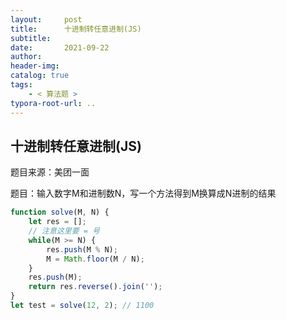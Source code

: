 ```yaml
---
layout:     post
title:      十进制转任意进制(JS)
subtitle:  
date:       2021-09-22
author:     
header-img: 
catalog: true
tags:
    - < 算法题 >
typora-root-url: ..
---
```


##  十进制转任意进制(JS)

题目来源：美团一面

题目：输入数字M和进制数N，写一个方法得到M换算成N进制的结果

```js
function solve(M, N) {
    let res = [];
    // 注意这里要 = 号
    while(M >= N) {
        res.push(M % N);
        M = Math.floor(M / N);
    }
    res.push(M);
    return res.reverse().join('');
}
let test = solve(12, 2); // 1100
```

